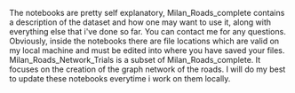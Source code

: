 The notebooks are pretty self explanatory, Milan_Roads_complete contains a description of the dataset and how one may want to use it, along with everything else that i've done so far.
You can contact me for any questions.
Obviously, inside the notebooks there are file locations which are valid on my local machine and must be edited into where you have saved your files.
Milan_Roads_Network_Trials is a subset of Milan_Roads_complete. It focuses on the creation of the graph network of the roads.
I will do my best to update these notebooks everytime i work on them locally.
